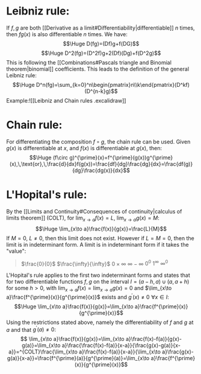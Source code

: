 
# Leibniz rule:

If $f,g$ are both [[Derivative as a limit#Differentiability|differentiable]] $n$ times, then $fg(x)$ is also differentiable $n$ times. We have:$$\Huge D(fg)=(Df)g+f(DG)$$
$$\Huge D^2(fg)=(D^2f)g+2(Df)(Dg)+f(D^2g)$$
This is following the [[Combinations#Pascals triangle and Binomial theorem|binomial]] coefficients. This leads to the definition of the general Leibniz rule:
$$\Huge D^n(fg)=\sum_{k=0}^n\begin{pmatrix}n\\k\end{pmatrix}(D^kf)(D^{n-k}g)$$
Example:![[Leibniz and Chain rules .excalidraw]]
# Chain rule:

For differentiating the composition $f\circ g$, the chain rule can be used. Given $g(x)$ is differentiable at $x$, and $f(x)$ is differentiable at $g(x)$, then:$$\Huge (f\circ g)^{\prime}(x)=f^{\prime}(g(x))g^{\prime}(x),\,\text{or},\,\frac{d}{dx}f(g(x))=\frac{df}{dg}\frac{dg}{dx}=\frac{df(g)}{dg}\frac{dg(x)}{dx}$$

# L'Hopital's rule:

By the [[Limits and Continuity#Consequences of continuity|calculus of limits theorem]] (COLT), for $\lim_{x\to a}f(x)=L$, $\lim_{x\to a}g(x)=M$:
$$\Huge \lim_{x\to a}\frac{f(x)}{g(x)}=\frac{L}{M}$$
If $M=0$, $L\neq 0$, then this limit does not exist. However if $L=M=0$, then the limit is in indeterminant form. A limit is in indeterminant form if it takes the "value":
> $\frac{0}{0}$
> $\frac{\infty}{\infty}$
> $0\times\infty$
> $\infty-\infty$
> $0^0$
> $1^{\infty}$
> $\infty^0$

L'Hopital's rule applies to the first two indeterminant forms and states that for two differentiable functions $f,g$ on the interval $I=(a-h,a)\cup (a,a+h)$ for some $h>0$, with $\lim_{x\to a}f(x)=\lim_{x\to a}g(x)=0$ and $\lim_{x\to a}\frac{f^{\prime}(x)}{g^{\prime}(x)}$ exists and $g^{\prime}(x)\neq 0\,\,\forall x\in I$:$$\Huge \lim_{x\to a}\frac{f(x)}{g(x)}=\lim_{x\to a}\frac{f^{\prime}(x)}{g^{\prime}(x)}$$
Using the restrictions stated above, namely the differentiability of $f$ and $g$ at $a$ and that $g^{\prime}(a)\neq 0$:
$$ \lim_{x\to a}\frac{f(x)}{g(x)}=\lim_{x\to a}\frac{f(x)-f(a)}{g(x)-g(a)}=\lim_{x\to a}\frac{\frac{f(x)-f(a)}{x-a}}{\frac{g(x)-g(a)}{x-a}}=^{COLT}\frac{\lim_{x\to a}\frac{f(x)-f(a)}{x-a}}{\lim_{x\to a}\frac{g(x)-g(a)}{x-a}}=\frac{f^{\prime}(a)}{g^{\prime}(a)}=\lim_{x\to a}\frac{f^{\prime}(x)}{g^{\prime}(x)}$$
